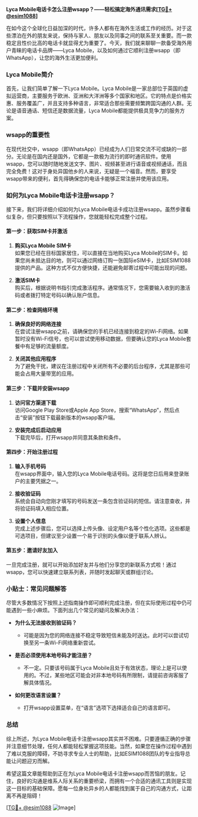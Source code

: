 **Lyca Mobile电话卡怎么注册wsapp？——轻松搞定海外通讯需求[[TG💪+ @esim1088](https://t.me/s/esim1088)]**

在如今这个全球化日益加深的时代，许多人都有在海外生活或工作的经历。对于这些漂泊在外的朋友来说，保持与家人、朋友以及同事之间的联系至关重要。而一款稳定且性价比高的电话卡就显得尤为重要了。今天，我们就来聊聊一款备受海外用户青睐的电话卡品牌——Lyca Mobile，以及如何通过它顺利注册wsapp（即WhatsApp），让您的海外生活更加便利。

### Lyca Mobile简介

首先，让我们简单了解一下Lyca Mobile。Lyca Mobile是一家总部位于英国的虚拟运营商，主要服务于欧洲、亚洲和大洋洲等多个国家和地区。它的特点是价格实惠、服务覆盖广，并且支持多种语言，非常适合那些需要频繁跨国沟通的人群。无论是语音通话、短信还是数据流量，Lyca Mobile都能提供极具竞争力的服务方案。

### wsapp的重要性

在现代社交中，wsapp（即WhatsApp）已经成为人们日常交流不可或缺的一部分。无论是在国内还是国外，它都是一款极为流行的即时通讯软件。使用wsapp，您可以随时随地发送文字、图片、视频甚至进行语音或视频通话，而且完全免费！这对于身处异国他乡的人来说，无疑是一个福音。然而，要享受wsapp带来的便利，首先得确保您的电话卡能够正常注册并使用该应用。

### 如何为Lyca Mobile电话卡注册wsapp？

接下来，我们将详细介绍如何为Lyca Mobile电话卡成功注册wsapp。虽然步骤看似复杂，但只要按照以下流程操作，您就能轻松完成整个过程。

#### 第一步：获取SIM卡并激活

1. **购买Lyca Mobile SIM卡**  
   如果您已经在目标国家居住，可以直接在当地购买Lyca Mobile的SIM卡。如果您尚未抵达目的地，则可以通过网络订购一张国际eSIM卡，比如ESIM1088提供的产品。这种方式不仅方便快捷，还能避免邮寄过程中可能出现的问题。

2. **激活SIM卡**  
   购买后，根据说明书指引完成激活程序。通常情况下，您需要输入收到的激活码或者拨打特定号码以确认账户信息。

#### 第二步：检查网络环境

1. **确保良好的网络连接**  
   在尝试注册wsapp之前，请确保您的手机已经连接到稳定的Wi-Fi网络。如果暂时没有Wi-Fi信号，也可以尝试使用移动数据，但要确认您的Lyca Mobile套餐中有足够的流量额度。

2. **关闭其他应用程序**  
   为了避免干扰，建议在注册过程中关闭所有不必要的后台程序，尤其是那些可能会占用大量带宽的应用。

#### 第三步：下载并安装wsapp

1. **访问官方渠道下载**  
   访问Google Play Store或Apple App Store，搜索“WhatsApp”，然后点击“安装”按钮下载最新版本的wsapp客户端。

2. **安装完成后启动应用**  
   下载完毕后，打开wsapp并同意其条款和条件。

#### 第四步：开始注册过程

1. **输入手机号码**  
   在wsapp界面中，输入您的Lyca Mobile电话号码。这将是您日后用来登录账户的主要凭据之一。

2. **接收验证码**  
   系统会自动向您刚才填写的号码发送一条包含验证码的短信。请注意查收，并将验证码填入相应位置。

3. **设置个人信息**  
   完成上述步骤后，您可以选择上传头像、设定用户名等个性化选项。这些都是可选项目，但建议至少设置一个易于识别的头像以便于联系人辨认。

#### 第五步：邀请好友加入

一旦完成注册，就可以开始添加好友并与他们分享您的新联系方式啦！通过wsapp，您可以快速建立联系列表，并随时发起聊天或群组讨论。

### 小贴士：常见问题解答

尽管大多数情况下按照上述指南操作即可顺利完成注册，但在实际使用过程中仍可能遇到一些小麻烦。下面列出几个常见的疑问及解决办法：

- **为什么无法接收到验证码？**
  - 可能是因为您的网络连接不稳定导致短信未能及时送达。此时可以尝试切换至另一条Wi-Fi网络重新尝试。
  
- **是否必须使用本地号码才能注册？**
  - 不一定。只要该号码属于Lyca Mobile且处于有效状态，理论上是可以使用的。不过，某些地区可能会对非本地号码有所限制，请提前咨询客服了解具体情况。

- **如何更改语言设置？**
  - 打开wsapp设置菜单，在“语言”选项下选择适合自己的语言即可。

### 总结

综上所述，为Lyca Mobile电话卡注册wsapp其实并不困难。只要遵循正确的步骤并注意细节处理，任何人都能轻松掌握这项技能。当然，如果您在操作过程中遇到了难以克服的障碍，不妨寻求专业人士的帮助，比如ESIM1088团队的专业指导总能让问题迎刃而解。

希望这篇文章能帮助到正在为Lyca Mobile电话卡注册wsapp而苦恼的朋友。记住，良好的沟通是维系人际关系的重要桥梁，而拥有一个合适的通讯工具则是实现这一目标的基础保障。愿每一位身处异乡的人都能找到属于自己的沟通方式，让距离不再是阻碍！

[[TG💪+ @esim1088](https://t.me/s/esim1088) ![Image](https://i.postimg.cc/4NQfJmqS/Snipaste-2025-05-13-00-14-12.png)]